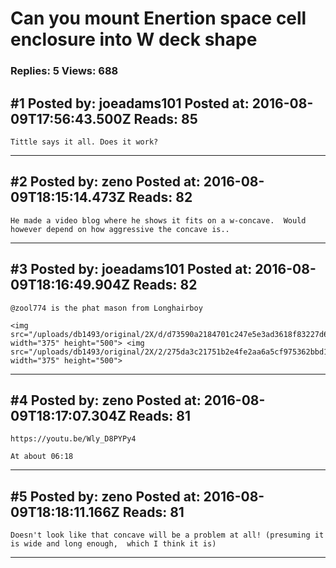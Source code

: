 # Can you mount Enertion space cell enclosure into W deck shape

### Replies: 5 Views: 688

## \#1 Posted by: joeadams101 Posted at: 2016-08-09T17:56:43.500Z Reads: 85

```
Tittle says it all. Does it work?
```

---
## \#2 Posted by: zeno Posted at: 2016-08-09T18:15:14.473Z Reads: 82

```
He made a video blog where he shows it fits on a w-concave.  Would however depend on how aggressive the concave is..
```

---
## \#3 Posted by: joeadams101 Posted at: 2016-08-09T18:16:49.904Z Reads: 82

```
@zool774 is the phat mason from Longhairboy

<img src="/uploads/db1493/original/2X/d/d73590a2184701c247e5e3ad3618f83227d6186b.jpg" width="375" height="500"> <img src="/uploads/db1493/original/2X/2/275da3c21751b2e4fe2aa6a5cf975362bbd1b5c3.jpg" width="375" height="500">
```

---
## \#4 Posted by: zeno Posted at: 2016-08-09T18:17:07.304Z Reads: 81

```
https://youtu.be/Wly_D8PYPy4

At about 06:18
```

---
## \#5 Posted by: zeno Posted at: 2016-08-09T18:18:11.166Z Reads: 81

```
Doesn't look like that concave will be a problem at all! (presuming it is wide and long enough,  which I think it is)
```

---
